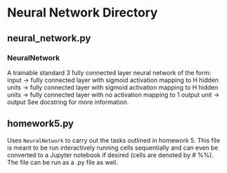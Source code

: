 # Neural Network Directory

## neural_network.py
### NeuralNetwork
A trainable standard 3 fully connected layer neural network of the form:
input -> fully connected layer with sigmoid activation mapping to H hidden units -> fully connected layer with sigmoid activation mapping to H hidden units -> fully connected layer with no activation mapping to 1 output unit -> output 
See docstring for more information.

## homework5.py
Uses `NeuralNetwork` to carry out the tasks outlined in homework 5.
This file is meant to be run interactively running cells sequentially and can even be converted to a Jupyter notebook if desired (cells are denoted by # %%).
The file can be run as a .py file as well.